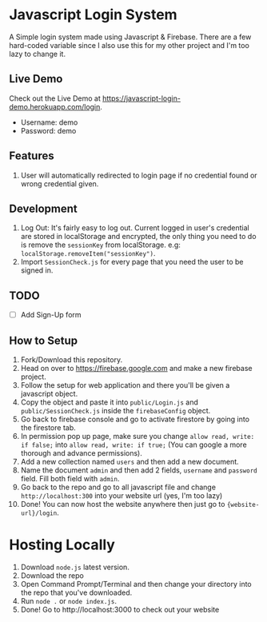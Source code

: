 # Javascript Login System

A Simple login system made using Javascript & Firebase. There are a few hard-coded variable since I also use this for my other project and I'm too lazy to change it.

## Live Demo
Check out the Live Demo at https://javascript-login-demo.herokuapp.com/login.
- Username: demo
- Password: demo

## Features
1. User will automatically redirected to login page if no credential found or wrong credential given.

## Development
1. Log Out: It's fairly easy to log out. Current logged in user's credential are stored in localStorage and encrypted, the only thing you need to do is remove the `sessionKey` from localStorage. e.g: `localStorage.removeItem("sessionKey")`.
2. Import `SessionCheck.js` for every page that you need the user to be signed in.

## TODO
- [ ] Add Sign-Up form

## How to Setup
1. Fork/Download this repository.
2. Head on over to https://firebase.google.com and make a new firebase project.
3. Follow the setup for web application and there you'll be given a javascript object.
4. Copy the object and paste it into `public/Login.js` and `public/SessionCheck.js` inside the `firebaseConfig` object.
5. Go back to firebase console and go to activate firestore by going into the firestore tab.
6. In permission pop up page, make sure you change `allow read, write: if false;` into `allow read, write: if true;` (You can google a more thorough and advance permissions).
7. Add a new collection named `users` and then add a new document.
8. Name the document `admin` and then add 2 fields, `username` and `password` field. Fill both field with `admin`.
9. Go back to the repo and go to all javascript file and change `http://localhost:300` into your website url (yes, I'm too lazy)
10. Done! You can now host the website anywhere then just go to `{website-url}/login`.

# Hosting Locally
1. Download `node.js` latest version.
2. Download the repo
3. Open Command Prompt/Terminal and then change your directory into the repo that you've downloaded.
4. Run `node .` or `node index.js`.
5. Done! Go to http://localhost:3000 to check out your website

